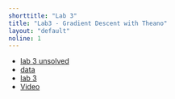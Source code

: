```yaml
---
shorttitle: "Lab 3"
title: "Lab3 - Gradient Descent with Theano"
layout: "default"
noline: 1
---
```


- [lab 3 unsolved](../wiki/lab3_unsolved.html)
- [data](https://github.com/AM207/2017/raw/master/wiki/data/iris_dataset.pickle)
- [lab 3](../wiki/lab3.html)
- [Video](https://vimeo.com/203542166)
